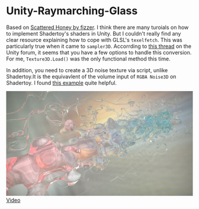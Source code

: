 # Unity-Raymarching-Glass
Based on [Scattered Honey by fizzer](https://www.shadertoy.com/view/ttl3R2). I think there are many turoials on how to implement Shadertoy's shaders in Unity. But I couldn't really find any clear resource explaining how to cope with GLSL's ``texelfetch``. This was particularly true when it came to `sampler3D`. Accorrding to [this thread](https://forum.unity.com/threads/what-is-glsls-texelfetch-in-unitys-unlit-shader.639757/) on the Unity forum, it seems that you have a few options to handle this conversion. For me, ``Texture3D.Load()`` was the only functional method this time.

In addition, you need to create a 3D noise texture via script, unlike Shadertoy.It is the equivavlent of the volume input of ``RGBA Noise3D`` on Shadertoy. I found [this example](https://docs.unity3d.com/Manual/class-Texture3D.html) quite helpful.

![Screenshot](Screenshot.png)
[Video](https://youtu.be/RWvpcSv4NBo)
